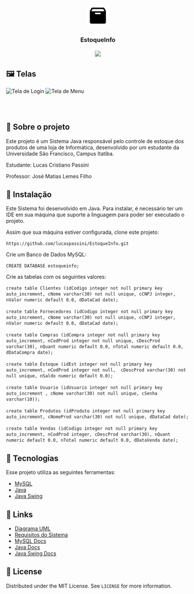 <p align="center">
  <img src="EstoqueInfo/src/icons/icons8-empty-box-60.png"/>
</p>




<h3 align="center">EstoqueInfo <br/> <br/>
 <img src="https://img.shields.io/github/license/lucaspassini/EstoqueInfo?style=flat&logo">
</h3>


## 🖼 Telas

<p>
<img src="https://user-images.githubusercontent.com/47937044/98877997-99c1b000-2460-11eb-846f-ffca468ab6fa.png" alt="Tela de Login" width="440"/>
<img src="https://user-images.githubusercontent.com/47937044/98879676-dd1e1d80-2464-11eb-8c37-782e093fc2b3.png" alt="Tela de Menu" width="324"/>
 <p/>
<br></br>
 


## :pushpin: Sobre o projeto
Este projeto é um Sistema Java responsável pelo controle de estoque dos produtos de uma loja de Informática, desenvolvido por um estudante da Universidade São Francisco, Campus Itatiba.

Estudante: Lucas Cristiano Passini

Professor: José Matias Lemes Filho


## :construction_worker: Instalação
Este Sistema foi desenvolvido em Java. Para instalar, é necessário ter um IDE em sua máquina que suporte a linguagem para poder ser executado o projeto.

Assim que sua máquina estiver configurada, clone este projeto:
```
https://github.com/lucaspassini/EstoqueInfo.git
```
Crie um Banco de Dados MySQL:
```
CREATE DATABASE estoqueinfo;
```
Crie as tabelas com os seguintes valores:
```
create table Clientes (idCodigo integer not null primary key auto_increment, cNome varchar(30) not null unique, cCNPJ integer, nValor numeric default 0.0, dDataCad date);

create table Fornecedores (idCodigo integer not null primary key auto_increment, cNome varchar(30) not null unique, cCNPJ integer, nValor numeric default 0.0, dDataCad date);

create table Compras (idCompra integer not null primary key auto_increment, nCodProd integer not null unique, cDescProd varchar(30), nQuant numeric default 0.0, nTotal numeric default 0.0, dDataCompra date);

create table Estoque (idEst integer not null primary key auto_increment, nCodProd integer not null,  cDescProd varchar(30) not null unique, nSaldo numeric default 0.0);

create table Usuario (idUsuario integer not null primary key auto_increment , cNome varchar(30) not null unique, cSenha varchar(10));

create table Produtos (idProduto integer not null primary key auto_increment, cNomeProd varchar(30) not null unique, dDataCad date);

create table Vendas (idCodigo integer not null primary key auto_increment, nCodProd integer, cDescProd varchar(30), nQuant numeric default 0.0, nTotal numeric default 0.0, dDataVenda date);
```


## 🚀 Tecnologias

Esse projeto utiliza as seguintes ferramentas:

- [MySQL](https://www.mysql.com/)
- [Java](https://www.java.com/en/)
- [Java Swing](https://www.eclipse.org/windowbuilder/)


## 🔗 Links 

- [Diagrama UML](https://app.lucidchart.com/invitations/accept/7e6ed4c8-8616-476c-89ef-e3aa2263c2e2)
- [Requisitos do Sistema](https://app.lucidchart.com/invitations/accept/f05a816f-ced4-4eb2-8c4c-4093bf8d198b)
- [MySQL Docs](https://dev.mysql.com/doc/)
- [Java Docs](https://docs.oracle.com/en/java/javase/14/)
- [Java Swing Docs](https://www.eclipse.org/documentation/)



## 📝 License

Distributed under the MIT License. See `LICENSE` for more information.
